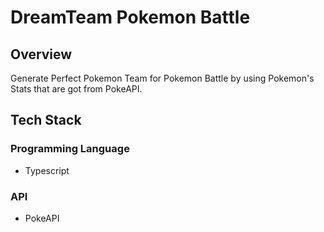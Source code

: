 # DreamTeam Pokemon Battle

## Overview

Generate Perfect Pokemon Team for Pokemon Battle by using Pokemon's Stats that are got from PokeAPI.

## Tech Stack

### Programming Language

- Typescript

### API

- PokeAPI
